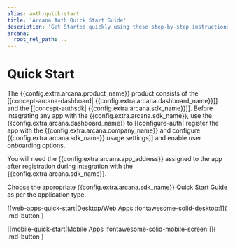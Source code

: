 ```yaml
---
alias: auth-quick-start
title: 'Arcana Auth Quick Start Guide'
description: 'Get Started quickly using these step-by-step instructions. Register the Web3 app, obtain a ClientID and then integrate the app with the Arcana Auth SDK.'
arcana:
  root_rel_path: ..
---
```


# Quick Start

The {{config.extra.arcana.product_name}} product consists of the [[concept-arcana-dashboard| {{config.extra.arcana.dashboard_name}}]] and the [[concept-authsdk| {{config.extra.arcana.sdk_name}}]]. Before integrating any app with the {{config.extra.arcana.sdk_name}}, use the {{config.extra.arcana.dashboard_name}} to [[configure-auth| register the app with the {{config.extra.arcana.company_name}} and configure {{config.extra.arcana.sdk_name}} usage settings]] and enable user onboarding options.

You will need the {{config.extra.arcana.app_address}} assigned to the app after registration during integration with the {{config.extra.arcana.sdk_name}}. 

Choose the appropriate {{config.extra.arcana.sdk_name}} Quick Start Guide as per the application type.

[[web-apps-quick-start|Desktop/Web Apps :fontawesome-solid-desktop:]]{ .md-button }

[[mobile-quick-start|Mobile Apps :fontawesome-solid-mobile-screen:]]{ .md-button }

